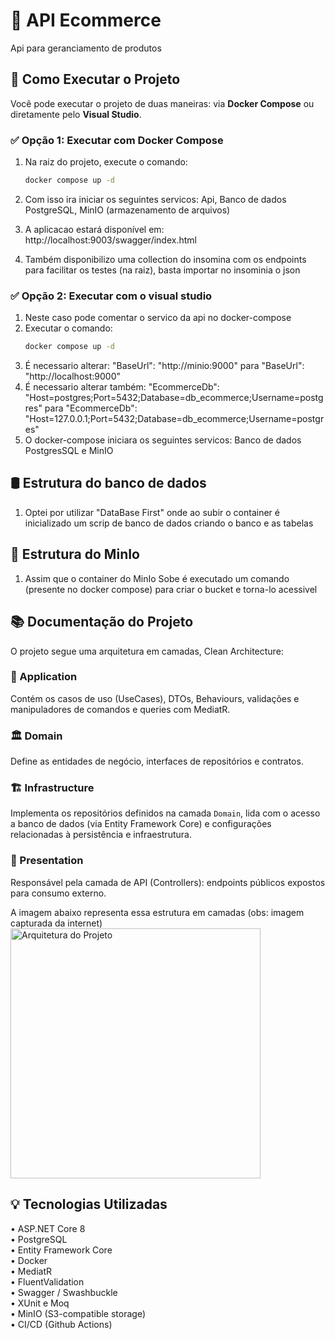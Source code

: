 # 🛒 API Ecommerce
Api para geranciamento de produtos

## 🚀 Como Executar o Projeto
Você pode executar o projeto de duas maneiras: via **Docker Compose** ou diretamente pelo **Visual Studio**.

### ✅ Opção 1: Executar com Docker Compose
1. Na raiz do projeto, execute o comando:

   ```bash
   docker compose up -d
2. Com isso ira iniciar os seguintes servicos: Api, Banco de dados PostgreSQL, MinIO (armazenamento de arquivos)
3. A aplicacao estará disponível em: http://localhost:9003/swagger/index.html
4. Também disponibilizo uma collection do insomina com os endpoints para facilitar os testes (na raiz), basta importar no insominia o json

### ✅ Opção 2: Executar com o visual studio
1. Neste caso pode comentar o servico da api no docker-compose
2. Executar o comando:
      ```bash
      docker compose up -d
3. É necessario alterar: "BaseUrl": "http://minio:9000" para "BaseUrl": "http://localhost:9000"
4. É necessario alterar também: "EcommerceDb": "Host=postgres;Port=5432;Database=db_ecommerce;Username=postgres"
   para "EcommerceDb": "Host=127.0.0.1;Port=5432;Database=db_ecommerce;Username=postgres"
5. O docker-compose iniciara os seguintes servicos: Banco de dados PostgresSQL e MinIO

## 🛢 Estrutura do banco de dados
1. Optei por utilizar "DataBase First" onde ao subir o container é inicializado um scrip de banco de dados criando o banco e as tabelas

## 🔗 Estrutura do MinIo
1. Assim que o container do MinIo Sobe é executado um comando (presente no docker compose) para criar o bucket e torna-lo acessivel

## 📚 Documentação do Projeto

O projeto segue uma arquitetura em camadas, Clean Architecture:

### 🧠 Application
Contém os casos de uso (UseCases), DTOs, Behaviours, validações e manipuladores de comandos e queries com MediatR.

### 🏛 Domain
Define as entidades de negócio, interfaces de repositórios e contratos.

### 🏗 Infrastructure
Implementa os repositórios definidos na camada `Domain`, lida com o acesso a banco de dados (via Entity Framework Core) e configurações relacionadas à persistência e infraestrutura.

### 🎯 Presentation
Responsável pela camada de API (Controllers): endpoints públicos expostos para consumo externo.

A imagem abaixo representa essa estrutura em camadas (obs: imagem capturada da internet)
<img src="docs/clean-architecture.png" alt="Arquitetura do Projeto" width="400"/>

## 💡 Tecnologias Utilizadas
• ASP.NET Core 8  
• PostgreSQL  
• Entity Framework Core  
• Docker  
• MediatR  
• FluentValidation  
• Swagger / Swashbuckle  
• XUnit e Moq  
• MinIO (S3-compatible storage)  
• CI/CD (Github Actions)
